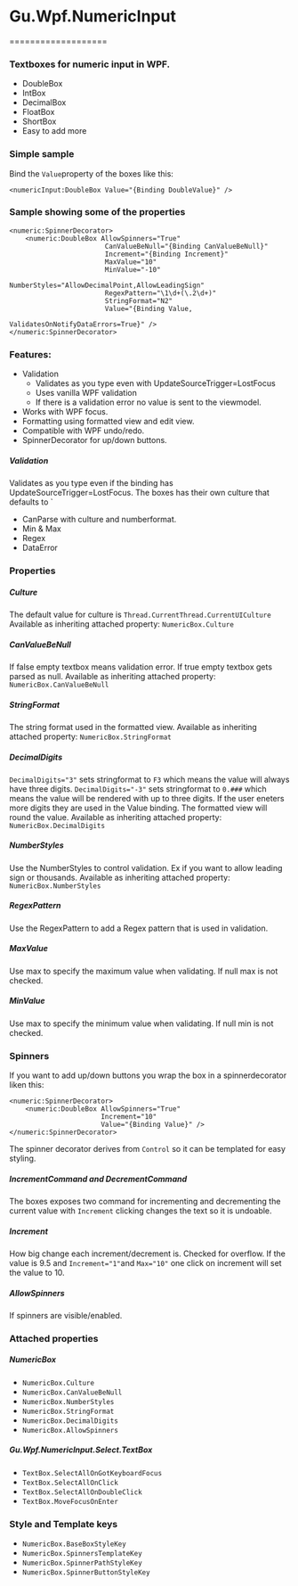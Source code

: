 # Gu.Wpf.NumericInput
===================
### Textboxes for numeric input in WPF.
- DoubleBox
- IntBox
- DecimalBox
- FloatBox
- ShortBox
- Easy to add more

### Simple sample
Bind the `Value`property of the boxes like this:
```
<numericInput:DoubleBox Value="{Binding DoubleValue}" />
```
### Sample showing some of the properties
```
<numeric:SpinnerDecorator>
    <numeric:DoubleBox AllowSpinners="True"
                        CanValueBeNull="{Binding CanValueBeNull}"
                        Increment="{Binding Increment}"
                        MaxValue="10"
                        MinValue="-10"
                        NumberStyles="AllowDecimalPoint,AllowLeadingSign"
                        RegexPattern="\1\d+(\.2\d+)"
                        StringFormat="N2"
                        Value="{Binding Value,
                                        ValidatesOnNotifyDataErrors=True}" />
</numeric:SpinnerDecorator>
```

### Features:
- Validation
  - Validates as you type even with UpdateSourceTrigger=LostFocus
  - Uses vanilla WPF validation
  - If there is a validation error no value is sent to the viewmodel.
- Works with WPF focus.
- Formatting using formatted view and edit view.
- Compatible with WPF undo/redo.
- SpinnerDecorator for up/down buttons.

##### Validation
Validates as you type even if the binding has UpdateSourceTrigger=LostFocus.
The boxes has their own culture that defaults to `
- CanParse with culture and numberformat.
- Min & Max
- Regex
- DataError

### Properties
##### Culture
The default value for culture is `Thread.CurrentThread.CurrentUICulture`
Available as inheriting attached property: `NumericBox.Culture`

##### CanValueBeNull
If false empty textbox means validation error. If true empty textbox gets parsed as null.
Available as inheriting attached property: `NumericBox.CanValueBeNull`

##### StringFormat
The string format used in the formatted view.
Available as inheriting attached property: `NumericBox.StringFormat`

##### DecimalDigits
`DecimalDigits="3"` sets stringformat to `F3` which means the value will always have three digits.
`DecimalDigits="-3"` sets stringformat to `0.###` which means the value will be rendered with up to three digits.
If the user eneters more digits they are used in the Value binding. The formatted view will round the value.
Available as inheriting attached property: `NumericBox.DecimalDigits`

##### NumberStyles
Use the NumberStyles to control validation. Ex if you want to allow leading sign or thousands.
Available as inheriting attached property: `NumericBox.NumberStyles`

##### RegexPattern
Use the RegexPattern to add a Regex pattern that is used in validation.

##### MaxValue
Use max to specify the maximum value when validating. If null max is not checked.

##### MinValue
Use max to specify the minimum value when validating. If null min is not checked.

### Spinners
If you want to add up/down buttons you wrap the box in a spinnerdecorator liken this:

```
<numeric:SpinnerDecorator>
    <numeric:DoubleBox AllowSpinners="True"
                       Increment="10"
                       Value="{Binding Value}" />
</numeric:SpinnerDecorator>
```

The spinner decorator derives from `Control` so it can be templated for easy styling.

##### IncrementCommand and DecrementCommand
The boxes exposes two command for incrementing and decrementing the current value with `Increment` clicking changes the text so it is undoable.

##### Increment
How big change each increment/decrement is. Checked for overflow.
If the value is 9.5 and `Increment="1"`and `Max="10"` one click on increment will set the value to 10. 

##### AllowSpinners
If spinners are visible/enabled.

### Attached properties
##### NumericBox
- `NumericBox.Culture`
- `NumericBox.CanValueBeNull`
- `NumericBox.NumberStyles`
- `NumericBox.StringFormat`
- `NumericBox.DecimalDigits`
- `NumericBox.AllowSpinners`

##### Gu.Wpf.NumericInput.Select.TextBox
- `TextBox.SelectAllOnGotKeyboardFocus`
- `TextBox.SelectAllOnClick`
- `TextBox.SelectAllOnDoubleClick`
- `TextBox.MoveFocusOnEnter`

### Style and Template keys
- `NumericBox.BaseBoxStyleKey`
- `NumericBox.SpinnersTemplateKey`
- `NumericBox.SpinnerPathStyleKey`
- `NumericBox.SpinnerButtonStyleKey`
